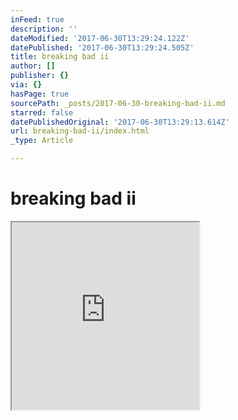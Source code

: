 ```yaml
---
inFeed: true
description: ''
dateModified: '2017-06-30T13:29:24.122Z'
datePublished: '2017-06-30T13:29:24.505Z'
title: breaking bad ii
author: []
publisher: {}
via: {}
hasPage: true
sourcePath: _posts/2017-06-30-breaking-bad-ii.md
starred: false
datePublishedOriginal: '2017-06-30T13:29:13.614Z'
url: breaking-bad-ii/index.html
_type: Article

---
```

# breaking bad ii

<iframe src="https://the-grid.github.io/ed-userhtml/?g=eJyzKU4uyiwoseMqycgs1ivJL9DLyU9OLMnMz1NQtLVVAIvCRdTUFDQw1aGp0rTmstGHmWqTlJ9SqZCUnpyfk19kq66cmmZuZpBix5WRmpOTD1QHkrYDAOySLNw" height="300" style=""></iframe>